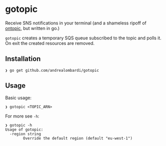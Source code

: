 # gotopic

Receive SNS notifications in your terminal (and a shameless ripoff of [ontopic](https://github.com/ziggy42/ontopic), but written in go.)

`gotopic` creates a temporary SQS queue subscribed to the topic and polls it. 
On exit the created resources are removed.

## Installation

```
❯ go get github.com/andrealombardi/gotopic
```

## Usage
Basic usage:
```
❯ gotopic <TOPIC_ARN>
```

For more see `-h`:
```
❯ gotopic -h
Usage of gotopic:
  -region string
    	Override the default region (default "eu-west-1")
```
